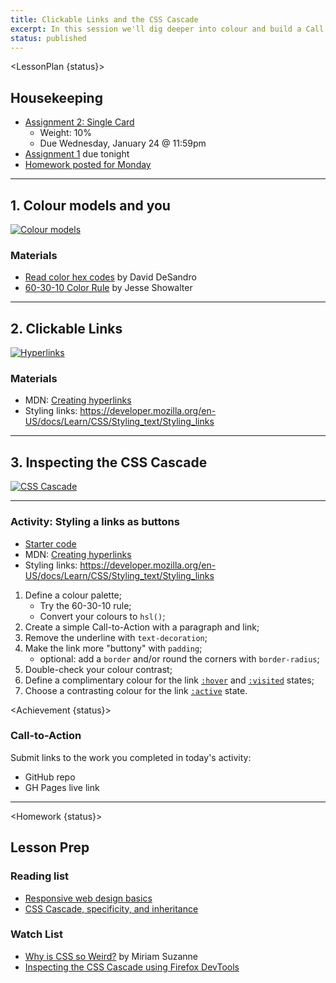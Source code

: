 ```yaml
---
title: Clickable Links and the CSS Cascade
excerpt: In this session we'll dig deeper into colour and build a Call to Action button out of a link.
status: published
---
```


<script>
	import Homework from "$lib/components/Homework.svelte";
	import LessonPlan from "$lib/components/LessonPlan.svelte";
	import Achievement from "$lib/components/Achievement.svelte";
</script>


<LessonPlan {status}>

## Housekeeping
- [Assignment 2: Single Card](/courses/cpnt-260/assessments/assignment-2)
	- Weight: 10%
	- Due Wednesday, January 24 @ 11:59pm
- [Assignment 1](/courses/cpnt-260/assessments/assignment-1) due tonight
- [Homework posted for Monday](/courses/cpnt-260/day-5)


---

<h2>1. Colour models and you</h2>

[![Colour models](/images/slides/cpnt-260/colour.png)](/slides/cpnt-260/colour)


### Materials
- [Read color hex codes](https://www.youtube.com/watch?v=eqZqx6lRPe0) by David DeSandro
- [60-30-10 Color Rule](https://www.youtube.com/watch?v=UWwNIMHFdW4) by Jesse Showalter

---

<h2>2. Clickable Links</h2>

[![Hyperlinks](/images/slides/cpnt-260/links.png)](/slides/cpnt-260/links)

### Materials
- MDN: [Creating hyperlinks](https://developer.mozilla.org/en-US/docs/Learn/HTML/Introduction_to_HTML/Creating_hyperlinks)
- Styling links: https://developer.mozilla.org/en-US/docs/Learn/CSS/Styling_text/Styling_links

---

<h2>3. Inspecting the CSS Cascade</h2>

[![CSS Cascade](/images/slides/cpnt-260/css-cascade.png)](/slides/cpnt-260/css-cascade)

---

</LessonPlan>

### Activity: Styling a links as buttons

- [Starter code](https://github.com/sait-wbdv/dailies-w24/tree/main/2024-01-19-clickable-links/01-call-to-action-starter)
- MDN: [Creating hyperlinks](https://developer.mozilla.org/en-US/docs/Learn/HTML/Introduction_to_HTML/Creating_hyperlinks)
- Styling links: https://developer.mozilla.org/en-US/docs/Learn/CSS/Styling_text/Styling_links

1. Define a colour palette;
	- Try the 60-30-10 rule;
	- Convert your colours to `hsl()`;
2. Create a simple Call-to-Action with a paragraph and link;
3. Remove the underline with `text-decoration`;
4. Make the link more "buttony" with `padding`;
    - optional: add a `border` and/or round the corners with `border-radius`;
5. Double-check your colour contrast;
6. Define a complimentary colour for the link [`:hover`](https://developer.mozilla.org/en-US/docs/Web/CSS/:hover) and [`:visited`](https://developer.mozilla.org/en-US/docs/Web/CSS/:visited) states;
7. Choose a contrasting colour for the link [`:active`](https://developer.mozilla.org/en-US/docs/Web/CSS/:active) state.

<Achievement {status}>

### Call-to-Action
Submit links to the work you completed in today's activity:
- GitHub repo
- GH Pages live link

</Achievement>

---

<Homework {status}>

<h2>Lesson Prep</h2>

### Reading list
- [Responsive web design basics](https://web.dev/responsive-web-design-basics/)
- [CSS Cascade, specificity, and inheritance](https://developer.mozilla.org/en-US/docs/Learn/CSS/Building_blocks/Cascade_and_inheritance)

### Watch List
- [Why is CSS so Weird?](https://www.youtube.com/watch?v=aHUtMbJw8iA) by Miriam Suzanne
- [Inspecting the CSS Cascade using Firefox DevTools](https://www.youtube.com/watch?v=Sp9ZfSvpf7A)

</Homework>